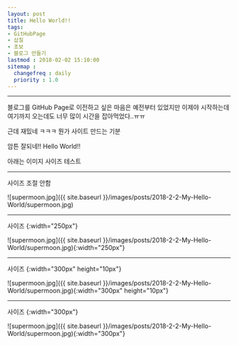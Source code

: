 ```yaml
---
layout: post
title: Hello World!!
tags:
- GitHubPage
- 삽질
- 초보
- 블로그 만들기
lastmod : 2018-02-02 15:10:00
sitemap :
  changefreq : daily
  priority : 1.0
---
```

***
블로그를 GitHub Page로 이전하고 싶은 마음은 예전부터 있었지만 이제야 시작하는데 여기까지 오는데도 너무 많이 시간을 잡아먹었다..ㅠㅠ
<!--미리보기-->

근데 재밌네 ㅋㅋㅋ 뭔가 사이트 만드는 기분

암튼 잘되네!! Hello World!!

아래는 이미지 사이즈 테스트

***

사이즈 조절 안함

![supermoon.jpg]({{ site.baseurl }}/images/posts/2018-2-2-My-Hello-World/supermoon.jpg)

***

사이즈 {:width="250px"}

![supermoon.jpg]({{ site.baseurl }}/images/posts/2018-2-2-My-Hello-World/supermoon.jpg){:width="250px"}

***

사이즈 {:width="300px" height="10px"}

![supermoon.jpg]({{ site.baseurl }}/images/posts/2018-2-2-My-Hello-World/supermoon.jpg){:width="300px" height="10px"}

***

사이즈 {:width="300px"}

![supermoon.jpg]({{ site.baseurl }}/images/posts/2018-2-2-My-Hello-World/supermoon.jpg){:width="300px"}
